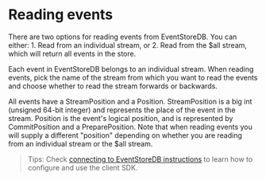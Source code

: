 # Reading events

There are two options for reading events from EventStoreDB. You can either: 1. Read from an individual stream, or 2. Read from the $all stream, which will return all events in the store.

Each event in EventStoreDB belongs to an individual stream. When reading events, pick the name of the stream from which you want to read the events and choose whether to read the stream forwards or backwards.

All events have a StreamPosition and a Position. StreamPosition is a big int (unsigned 64-bit integer) and represents the place of the event in the stream. Position is the event's logical position, and is represented by CommitPosition and a PreparePosition. Note that when reading events you will supply a different "position" depending on whether you are reading from an individual stream or the $all stream.

> Tips: 
> Check [connecting to EventStoreDB instructions](<doc:Getting-started>) to learn how to configure and use the client SDK.


